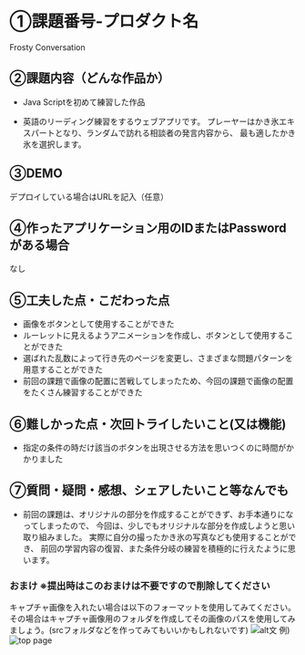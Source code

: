 # ①課題番号-プロダクト名

Frosty Conversation

## ②課題内容（どんな作品か）

- Java Scriptを初めて練習した作品
  
- 英語のリーディング練習をするウェブアプリです。
  プレーヤーはかき氷エキスパートとなり、ランダムで訪れる相談者の発言内容から、
  最も適したかき氷を選択します。
  
## ③DEMO

デプロイしている場合はURLを記入（任意）

## ④作ったアプリケーション用のIDまたはPasswordがある場合

なし

## ⑤工夫した点・こだわった点

- 画像をボタンとして使用することができた
- ルーレットに見えるようアニメーションを作成し、ボタンとして使用することができた
- 選ばれた乱数によって行き先のページを変更し、さまざまな問題パターンを用意することができた
- 前回の課題で画像の配置に苦戦してしまったため、今回の課題で画像の配置をたくさん練習することができた

## ⑥難しかった点・次回トライしたいこと(又は機能)

- 指定の条件の時だけ該当のボタンを出現させる方法を思いつくのに時間がかかりました

## ⑦質問・疑問・感想、シェアしたいこと等なんでも

- 前回の課題は、オリジナルの部分を作成することができず、お手本通りになってしまったので、
  今回は、少しでもオリジナルな部分を作成しようと思い取り組みました。
  実際に自分の撮ったかき氷の写真なども使用することができ、
  前回の学習内容の復習、また条件分岐の練習を積極的に行えたように思います。

### おまけ ※提出時はこのおまけは不要ですので削除してください

キャプチャ画像を入れたい場合は以下のフォーマットを使用してみてください。その場合はキャプチャ画像用のフォルダを作成してその画像のパスを使用してみましょう。(srcフォルダなどを作ってみてもいいかもしれないです)
![alt文](画像URL)
例)
![top page](./src/capture1.png)
